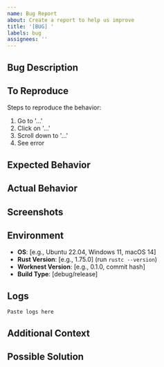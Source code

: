 ```yaml
---
name: Bug Report
about: Create a report to help us improve
title: '[BUG] '
labels: bug
assignees: ''
---
```


## Bug Description

<!-- A clear and concise description of what the bug is -->

## To Reproduce

Steps to reproduce the behavior:

1. Go to '...'
2. Click on '...'
3. Scroll down to '...'
4. See error

## Expected Behavior

<!-- A clear and concise description of what you expected to happen -->

## Actual Behavior

<!-- What actually happened -->

## Screenshots

<!-- If applicable, add screenshots to help explain your problem -->

## Environment

- **OS**: [e.g., Ubuntu 22.04, Windows 11, macOS 14]
- **Rust Version**: [e.g., 1.75.0] (run `rustc --version`)
- **Worknest Version**: [e.g., 0.1.0, commit hash]
- **Build Type**: [debug/release]

## Logs

<!-- If applicable, paste relevant log output here -->

```
Paste logs here
```

## Additional Context

<!-- Add any other context about the problem here -->

## Possible Solution

<!-- Optional: suggest a fix or reason for the bug -->
